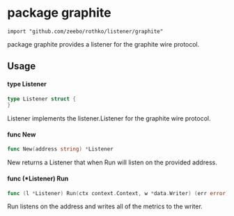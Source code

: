 # package graphite

`import "github.com/zeebo/rothko/listener/graphite"`

package graphite provides a listener for the graphite wire protocol.

## Usage

#### type Listener

```go
type Listener struct {
}
```

Listener implements the listener.Listener for the graphite wire protocol.

#### func  New

```go
func New(address string) *Listener
```
New returns a Listener that when Run will listen on the provided address.

#### func (*Listener) Run

```go
func (l *Listener) Run(ctx context.Context, w *data.Writer) (err error)
```
Run listens on the address and writes all of the metrics to the writer.
